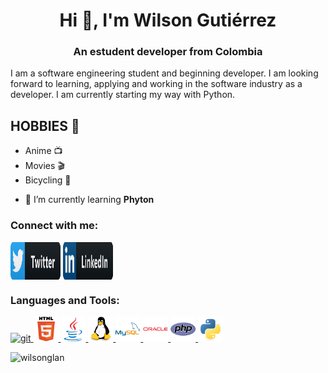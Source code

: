 <h1 align="center">Hi 👋, I'm Wilson Gutiérrez</h1>
<h3 align="center">An estudent developer from Colombia</h3>

<p align="left">I am a software engineering student and beginning developer. I am looking forward to learning, applying and working in the software industry as a developer. I am currently starting my way with Python.</p>

## HOBBIES :see_no_evil:

* Anime :tv:
* Movies :clapper:
* Bicycling :bicyclist:

- 🌱 I’m currently learning **Phyton**
<h3 align="left">Connect with me:</h3>
<p align="left">
<a href="https://twitter.com/wilgut" target="blank"><img align="center" src="https://raw.githubusercontent.com/8bithemant/8bithemant/master/svg/social/twitter.svg" alt="wilgut" height="60" width="80" /></a>
<a href="https://linkedin.com/in/wilgutl" target="blank"><img align="center" src="https://raw.githubusercontent.com/8bithemant/8bithemant/master/svg/social/linkedin.svg" alt="wilgutl" height="60" width="80" /></a>
</p>



<h3 align="left">Languages and Tools:</h3>
<p align="left"> <a href="https://git-scm.com/" target="_blank"> <img src="https://www.vectorlogo.zone/logos/git-scm/git-scm-icon.svg" alt="git" width="40" height="40"/> </a> <a href="https://www.w3.org/html/" target="_blank"> <img src="https://raw.githubusercontent.com/devicons/devicon/master/icons/html5/html5-original-wordmark.svg" alt="html5" width="40" height="40"/> </a> <a href="https://www.java.com" target="_blank"> <img src="https://raw.githubusercontent.com/devicons/devicon/master/icons/java/java-original.svg" alt="java" width="40" height="40"/> </a> <a href="https://www.linux.org/" target="_blank"> <img src="https://raw.githubusercontent.com/devicons/devicon/master/icons/linux/linux-original.svg" alt="linux" width="40" height="40"/> </a> <a href="https://www.mysql.com/" target="_blank"> <img src="https://raw.githubusercontent.com/devicons/devicon/master/icons/mysql/mysql-original-wordmark.svg" alt="mysql" width="40" height="40"/> </a> <a href="https://www.oracle.com/" target="_blank"> <img src="https://raw.githubusercontent.com/devicons/devicon/master/icons/oracle/oracle-original.svg" alt="oracle" width="40" height="40"/> </a> <a href="https://www.php.net" target="_blank"> <img src="https://raw.githubusercontent.com/devicons/devicon/master/icons/php/php-original.svg" alt="php" width="40" height="40"/> </a> <a href="https://www.python.org" target="_blank"> <img src="https://raw.githubusercontent.com/devicons/devicon/master/icons/python/python-original.svg" alt="python" width="40" height="40"/> </a> </p>
<p align="left"> <img src="https://komarev.com/ghpvc/?username=wilsonglan&label=Profile%20views&color=0e75b6&style=flat" alt="wilsonglan" /> </p>
